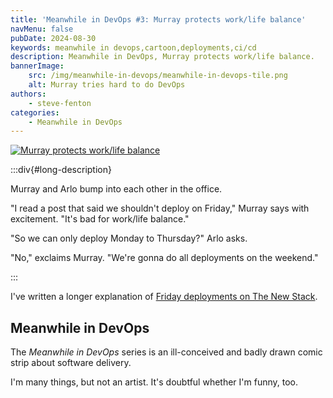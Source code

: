 ```yaml
---
title: 'Meanwhile in DevOps #3: Murray protects work/life balance'
navMenu: false
pubDate: 2024-08-30
keywords: meanwhile in devops,cartoon,deployments,ci/cd
description: Meanwhile in DevOps, Murray protects work/life balance.
bannerImage:
    src: /img/meanwhile-in-devops/meanwhile-in-devops-tile.png
    alt: Murray tries hard to do DevOps
authors:
    - steve-fenton
categories:
    - Meanwhile in DevOps
---
```


<a href="#long-description">
<img src="/img/meanwhile-in-devops/meanwhile-in-devops-0003.png" alt="Murray protects work/life balance" />
</a>

:::div{#long-description}

Murray and Arlo bump into each other in the office.

"I read a post that said we shouldn't deploy on Friday," Murray says with excitement. "It's bad for work/life balance."

"So we can only deploy Monday to Thursday?" Arlo asks.

"No," exclaims Murray. "We're gonna do all deployments on the weekend."

:::

I've written a longer explanation of [Friday deployments on The New Stack](https://thenewstack.io/deploy-on-friday-moratorium-doesnt-achieve-admirable-goal/).

## Meanwhile in DevOps

The *Meanwhile in DevOps* series is an ill-conceived and badly drawn comic strip about software delivery.

I'm many things, but not an artist. It's doubtful whether I'm funny, too.
